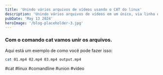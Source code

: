 ```yaml
---
title: 'Unindo vários arquivos de vídeos usando o CAT do linux'
description: 'Unindo vários arquivos de vídeos em um único, via linha de comando do linux'
pubDate: 'May 13 2024'
heroImage: '/blog-placeholder-3.jpg'
---
```



### Com o comando **cat** vamos unir os arquivos. 

Aqui está um exemplo de como você pode fazer isso:

```bash
cat 01.mp4 02.mp4 03.mp4 output.mp4
```


#cat #linux #comandline #union #video
